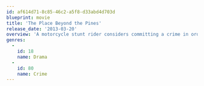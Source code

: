 ```yaml
---
id: af614d71-8c85-46c2-a5f8-d33abd4d703d
blueprint: movie
title: 'The Place Beyond the Pines'
release_date: '2013-03-20'
overview: 'A motorcycle stunt rider considers committing a crime in order to provide for his wife and child, an act that puts him on a collision course with a cop-turned-politician.'
genres:
  -
    id: 18
    name: Drama
  -
    id: 80
    name: Crime
---
```

